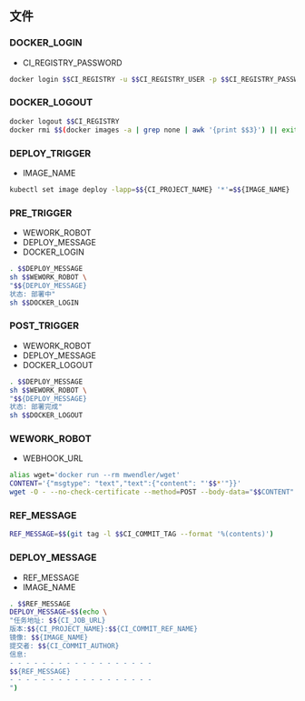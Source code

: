 ## 文件

### DOCKER_LOGIN
- CI_REGISTRY_PASSWORD
```bash
docker login $$CI_REGISTRY -u $$CI_REGISTRY_USER -p $$CI_REGISTRY_PASSWORD
```

### DOCKER_LOGOUT
```bash
docker logout $$CI_REGISTRY
docker rmi $$(docker images -a | grep none | awk '{print $$3}') || exit 0
```

### DEPLOY_TRIGGER
- IMAGE_NAME
```bash
kubectl set image deploy -lapp=$${CI_PROJECT_NAME} '*'=$${IMAGE_NAME}
```

### PRE_TRIGGER
- WEWORK_ROBOT
- DEPLOY_MESSAGE
- DOCKER_LOGIN
```bash
. $$DEPLOY_MESSAGE
sh $$WEWORK_ROBOT \
"$${DEPLOY_MESSAGE}
状态: 部署中"
sh $$DOCKER_LOGIN
```

### POST_TRIGGER
- WEWORK_ROBOT
- DEPLOY_MESSAGE
- DOCKER_LOGOUT
```bash
. $$DEPLOY_MESSAGE
sh $$WEWORK_ROBOT \
"$${DEPLOY_MESSAGE}
状态: 部署完成"
sh $$DOCKER_LOGOUT
```

### WEWORK_ROBOT
- WEBHOOK_URL
```bash
alias wget='docker run --rm mwendler/wget'
CONTENT='{"msgtype": "text","text":{"content": "'$$*'"}}'
wget -O - --no-check-certificate --method=POST --body-data="$$CONTENT" $$WEBHOOK_URL
```

### REF_MESSAGE
```bash
REF_MESSAGE=$$(git tag -l $$CI_COMMIT_TAG --format '%(contents)')
```

### DEPLOY_MESSAGE
- REF_MESSAGE
- IMAGE_NAME
```bash
. $$REF_MESSAGE
DEPLOY_MESSAGE=$$(echo \
"任务地址: $${CI_JOB_URL}
版本:$${CI_PROJECT_NAME}:$${CI_COMMIT_REF_NAME}
镜像: $${IMAGE_NAME}
提交者: $${CI_COMMIT_AUTHOR}
信息:
- - - - - - - - - - - - - - - - - -
$${REF_MESSAGE}
- - - - - - - - - - - - - - - - - -
")
```
